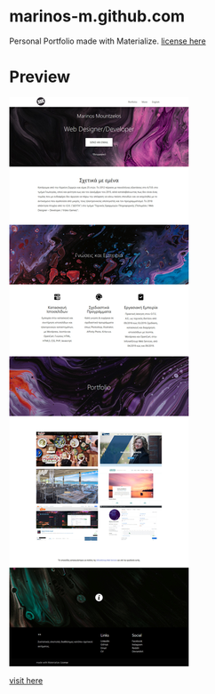 # marinos-m.github.com
 Personal Portfolio made with Materialize.
 [license here](https://marinos-m.github.io/license.html)
 
 # Preview
 ![preview](/portfolio-preview.png)
 
[visit here](https://marinos-m.github.io)
